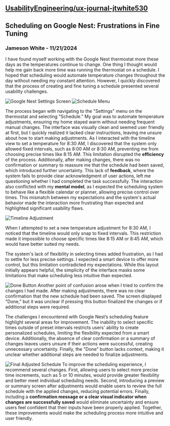 ## [UsabilityEngineering/ux-journal-jtwhite530](https://github.com/UsabilityEngineering/ux-journal-jtwhite530)




## Scheduling on Google Nest: Frustrations in Fine Tuning

### Jameson White - 11/21/2024

I have found myself working with the Google Nest thermostat more these days as the temperatures continue to change. One thing I thought would help me gain back more time was running the thermostat on a schedule. I hoped that scheduling would automate temperature changes throughout the day without needing my constant attention. However, I quickly discovered that the process of creating and fine tuning a schedule presented several usability challenges.

![Google Nest Settings Screen](../assets/NUM4.jpg) ![Schedule Menu](../assets/NUM3.jpg)

The process began with navigating to the "Settings" menu on the thermostat and selecting "Schedule." My goal was to automate temperature adjustments, ensuring my home stayed warm without needing frequent manual changes. The interface was visually clean and seemed user friendly at first, but I quickly realized it lacked clear instructions, leaving me unsure about how to start making adjustments. As I interacted with the timeline view to set a temperature for 8:30 AM, I discovered that the system only allowed fixed intervals, such as 8:00 AM or 8:30 AM, preventing me from choosing precise times like 8:15 AM. This limitation disrupted the **efficiency** of the process. Additionally, after making changes, there was no confirmation or summary to reassure me that the schedule had been saved, which introduced further uncertainty. This lack of **feedback**, where the system fails to provide clear acknowledgment of user actions, left me questioning whether I had completed the task successfully. The interaction also conflicted with my **mental model**, as I expected the scheduling system to behave like a flexible calendar or planner, allowing precise control over times. This mismatch between my expectations and the system's actual behavior made the interaction more frustrating than expected and highlighted significant usability flaws.


![Timeline Adjustment](../assets/NUM2.jpg)

When I attempted to set a new temperature adjustment for 8:30 AM, I noticed that the timeline would only snap to fixed intervals. This restriction made it impossible to choose specific times like 8:15 AM or 8:45 AM, which would have better suited my needs.


The system's lack of flexibility in selecting times added frustration, as I had to settle for less precise settings. I expected a smart device to offer more control, but this limitation contradicted my expectations. While this layout initially appears helpful, the simplicity of the interface masks some limitations that make scheduling less intuitive than expected.

![Done Button](../assets/NUM5.jpg)
Another point of confusion arose when I tried to confirm the changes I had made. After making adjustments, there was no clear confirmation that the new schedule had been saved. The screen displayed "Done," but it was unclear if pressing this button finalized the changes or if additional steps were required. 

The challenges I encountered with Google Nest’s scheduling feature highlight several areas for improvement. The inability to select specific times outside of preset intervals restricts users' ability to create personalized schedules, limiting the flexibility expected from a smart device. Additionally, the absence of clear confirmation or a summary of changes leaves users unsure if their actions were successful, creating unnecessary uncertainty. Finally, the "Done" button lacks context, making it unclear whether additional steps are needed to finalize adjustments.

![Final Adjusted Schedule](../assets/NUM1.jpg)
To improve the scheduling experience, I recommend several changes. First, allowing users to select more precise time increments, such as 5 or 10 minutes, would provide greater flexibility and better meet individual scheduling needs. Second, introducing a preview or summary screen after adjustments would enable users to review the full schedule with the applied changes, reducing potential errors. Finally, including a **confirmation message or a clear visual indicator when changes are successfully saved** would eliminate uncertainty and ensure users feel confident that their inputs have been properly applied. Together, these improvements would make the scheduling process more intuitive and user friendly.

